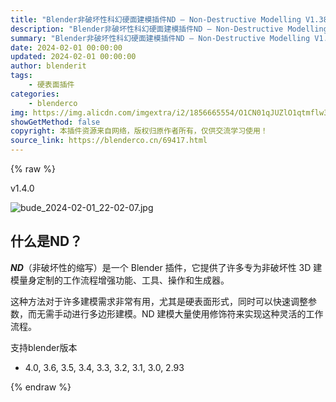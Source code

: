```yaml
---
title: "Blender非破坏性科幻硬面建模插件ND – Non-Destructive Modelling V1.38.0 更新V1.42.0 +视频教程"
description: "Blender非破坏性科幻硬面建模插件ND – Non-Destructive Modelling V1.38.0 更新V1.42.0 +视频教程"
summary: "Blender非破坏性科幻硬面建模插件ND – Non-Destructive Modelling V1.38.0 更新V1.42.0 +视频教程"
date: 2024-02-01 00:00:00
updated: 2024-02-01 00:00:00
author: blenderit
tags: 
    - 硬表面插件
categories:
    - blenderco
img: https://img.alicdn.com/imgextra/i2/1856665554/O1CN01qJUZlO1qtmflw3UxM_!!1856665554.jpg
showGetMethod: false
copyright: 本插件资源来自网络，版权归原作者所有，仅供交流学习使用！
source_link: https://blenderco.cn/69417.html
---
```


{% raw %}
<div class="article-tips"><div><i class="icon icon-smile"></i> v1.4.0</div></div><p><img class="aligncenter" src="https://img.alicdn.com/imgextra/i2/1856665554/O1CN01qJUZlO1qtmflw3UxM_!!1856665554.jpg" alt="bude_2024-02-01_22-02-07.jpg"></p><h2>什么是ND？</h2><p><strong><em>ND</em></strong>（非破坏性的缩写）是一个 Blender 插件，它提供了许多专为非破坏性 3D 建模量身定制的工作流程增强功能、工具、操作和生成器。</p><p>这种方法对于许多建模需求非常有用，尤其是硬表面形式，同时可以快速调整参数，而无需手动进行多边形建模。ND 建模大量使用修饰符来实现这种灵活的工作流程。</p><p>支持blender版本</p><ul>
<li>4.0, 3.6, 3.5, 3.4, 3.3, 3.2, 3.1, 3.0, 2.93</li>
</ul>
<div style="display: none">blenderco</div>
{% endraw %}